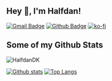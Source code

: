 ## Hey 👋, I'm Halfdan!
[![Gmail Badge](https://img.shields.io/badge/-gamerhalfdan@gmail.com-c14438?style=flat&logo=Gmail&logoColor=white&link=mailto:halfdan@lundhahn.dk)](mailto:halfdan@lundhahn.dk) [![Github Badge](https://img.shields.io/badge/-HalfdanDK-grey?style=flat&logo=github&logoColor=white&link=https://github.com/HalfdanDK/)](https://www.github.com/HalfdanDK/)
[![ko-fi](https://ko-fi.com/img/githubbutton_sm.svg)](https://ko-fi.com/H2H87YMQ1)
## Some of my Github Stats
<p align=left> <img src=https://komarev.com/ghpvc/?username=HalfdanDK alt=HalfdanDK /> </p>

[![Github stats](https://github-readme-stats.vercel.app/api?username=HalfdanDK&show_icons=true&include_all_commits=true)](https://github.com/HalfdanDK/github-readme-stats)
[![Top Langs](https://github-readme-stats.vercel.app/api/top-langs/?username=HalfdanDK&layout=compact)](https://github.com/HalfdanDK/github-readme-stats)

